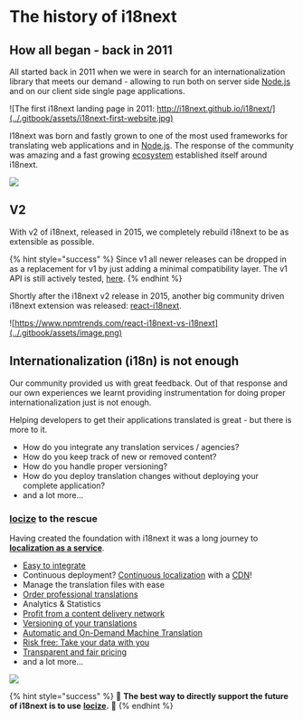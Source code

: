 # The history of i18next

## How all began - back in 2011

All started back in 2011 when we were in search for an internationalization library that meets our demand - allowing to run both on server side [Node.js](https://nodejs.org) and on our client side single page applications.

![The first i18next landing page in 2011: http://i18next.github.io/i18next/](../.gitbook/assets/i18next-first-website.jpg)

I18next was born and fastly grown to one of the most used frameworks for translating web applications and in [Node.js](https://nodejs.org). The response of the community was amazing and a fast growing [ecosystem](../overview/supported-frameworks.md) established itself around i18next.

![](../.gitbook/assets/i18next-logo.png)

## V2

With v2 of i18next, released in 2015, we completely rebuild i18next to be as extensible as possible.

{% hint style="success" %}
Since v1 all newer releases can be dropped in as a replacement for v1 by just adding a minimal compatibility layer. The v1 API is still actively tested, [here](https://github.com/i18next/i18next/blob/master/test/backward/v1.11.1.compat.js).
{% endhint %}

Shortly after the i18next v2 release in 2015, another big community driven i18next extension was released: [react-i18next](https://react.i18next.com/).

![https://www.npmtrends.com/react-i18next-vs-i18next](../.gitbook/assets/image.png)

## Internationalization (i18n) is not enough

Our community provided us with great feedback. Out of that response and our own experiences we learnt providing instrumentation for doing proper internationalization just is not enough.

Helping developers to get their applications translated is great - but there is more to it.

* How do you integrate any translation services / agencies?
* How do you keep track of new or removed content?
* How do you handle proper versioning?
* How do you deploy translation changes without deploying your complete application?
* and a lot more...

### [locize](https://locize.com) to the rescue

Having created the foundation with i18next it was a long journey to [**localization as a service**](https://locize.com).

* [Easy to integrate](https://docs.locize.com/integration/instrumenting-your-code#i-18-next)
* Continuous deployment? [Continuous localization](https://locize.com/how-it-works.html#continouslocalization) with a [CDN](https://docs.locize.com/whats-inside/cdn-content-delivery-network)!
* Manage the translation files with ease
* [Order professional translations](https://docs.locize.com/guides-tips-and-tricks/working-with-translators/localistars)
* Analytics & Statistics
* [Profit from a content delivery network](https://docs.locize.com/whats-inside/cdn-content-delivery-network)
* [Versioning of your translations](https://docs.locize.com/more/versioning)
* [Automatic and On-Demand Machine Translation](https://docs.locize.com/whats-inside/auto-machine-translation)
* [Risk free: Take your data with you](https://docs.locize.com/more/general-questions/how-is-locize-different-from-the-alternatives#service-lock-in)
* [Transparent and fair pricing](https://locize.com/pricing.html)
* and a lot more...

![](../.gitbook/assets/transform-your-localization-process-small.png)

{% hint style="success" %}
🙏 **The best way to directly support the future of i18next is to use** [**locize**](https://locize.com)**.** 💙
{% endhint %}
